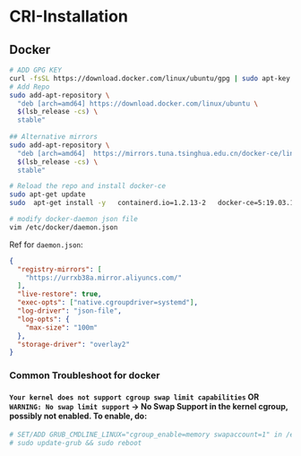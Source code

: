 # CRI-Installation
## Docker
```bash
# ADD GPG KEY 
curl -fsSL https://download.docker.com/linux/ubuntu/gpg | sudo apt-key add -
# Add Repo
sudo add-apt-repository \
  "deb [arch=amd64] https://download.docker.com/linux/ubuntu \
  $(lsb_release -cs) \
  stable"
  
## Alternative mirrors
sudo add-apt-repository \
  "deb [arch=amd64]  https://mirrors.tuna.tsinghua.edu.cn/docker-ce/linux/ubuntu \
  $(lsb_release -cs) \
  stable"

# Reload the repo and install docker-ce
sudo apt-get update
sudo  apt-get install -y   containerd.io=1.2.13-2   docker-ce=5:19.03.11~3-0~ubuntu-$(lsb_release -cs)   docker-ce-cli=5:19.03.11~3-0~ubuntu-$(lsb_release -cs)

# modify docker-daemon json file
vim /etc/docker/daemon.json

```
Ref for `daemon.json`:
```json
{
  "registry-mirrors": [
    "https://urrxb38a.mirror.aliyuncs.com/"
  ],
  "live-restore": true,
  "exec-opts": ["native.cgroupdriver=systemd"],
  "log-driver": "json-file",
  "log-opts": {
    "max-size": "100m"
  },
  "storage-driver": "overlay2"
}
```
### Common Troubleshoot for docker

#### `Your kernel does not support cgroup swap limit capabilities` OR `WARNING: No swap limit support` -> No Swap Support in the kernel cgroup, possibly not enabled. To enable, do:  
```bash
# SET/ADD GRUB_CMDLINE_LINUX="cgroup_enable=memory swapaccount=1" in /etc/default/grub
# sudo update-grub && sudo reboot
```

